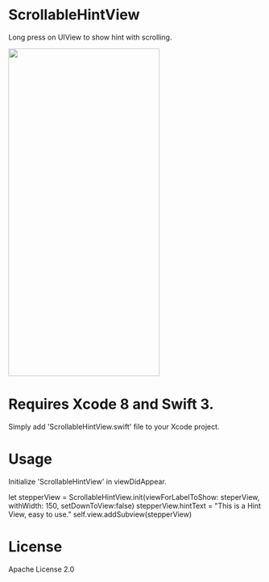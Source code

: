 # ScrollableHintView
Long press on UIView to show hint with scrolling.

<img src="https://github.com/DhruvinThumar/ScrollableHintView/blob/master/ScrollableHintView.gif" width="300" height="650"/>

# Requires Xcode 8 and Swift 3.
Simply add 'ScrollableHintView.swift' file to your Xcode project.

# Usage

Initialize 'ScrollableHintView' in viewDidAppear.

let stepperView = ScrollableHintView.init(viewForLabelToShow: steperView, withWidth: 150, setDownToView:false)
stepperView.hintText = "This is a Hint View, easy to use."
self.view.addSubview(stepperView)


# License
Apache License 2.0

